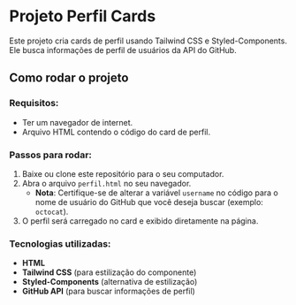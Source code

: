 # Projeto Perfil Cards

Este projeto cria cards de perfil usando Tailwind CSS e Styled-Components. Ele busca informações de perfil de usuários da API do GitHub.

## Como rodar o projeto

### Requisitos:
- Ter um navegador de internet.
- Arquivo HTML contendo o código do card de perfil.

### Passos para rodar:

1. Baixe ou clone este repositório para o seu computador.
2. Abra o arquivo `perfil.html` no seu navegador. 
   - **Nota**: Certifique-se de alterar a variável `username` no código para o nome de usuário do GitHub que você deseja buscar (exemplo: `octocat`).
3. O perfil será carregado no card e exibido diretamente na página.

### Tecnologias utilizadas:
- **HTML**
- **Tailwind CSS** (para estilização do componente)
- **Styled-Components** (alternativa de estilização)
- **GitHub API** (para buscar informações de perfil)
